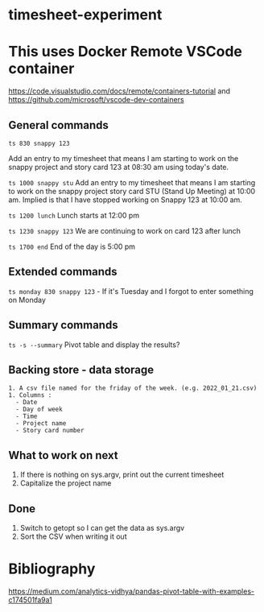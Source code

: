 # timesheet-experiment


# This uses Docker Remote VSCode container
https://code.visualstudio.com/docs/remote/containers-tutorial
and
https://github.com/microsoft/vscode-dev-containers


## General commands
`ts 830 snappy 123`

Add an entry to my timesheet that means I am starting to work on the snappy project and story card 123 at 08:30 am using today's date.

`ts 1000 snappy stu`
Add an entry to my timesheet that means I am starting to work on the snappy project story card STU (Stand Up Meeting) at 10:00 am. Implied is that I have stopped working on Snappy 123 at 10:00 am.

`ts 1200 lunch`
Lunch starts at 12:00 pm

`ts 1230 snappy 123`
We are continuing to work on card 123 after lunch

`ts 1700 end`
End of the day is 5:00 pm


## Extended commands
`ts monday 830 snappy 123`  - If it's Tuesday and I forgot to enter something on Monday

## Summary commands
`ts -s --summary` 
 Pivot table and display the results?

## Backing store - data storage 

    1. A csv file named for the friday of the week. (e.g. 2022_01_21.csv)
    1. Columns :
      - Date
      - Day of week
      - Time
      - Project name
      - Story card number 
      

## What to work on next
  1. If there is nothing on sys.argv, print out the current timesheet
  1. Capitalize the project name


## Done
  1. Switch to getopt so I can get the data as sys.argv
  1. Sort the CSV when writing it out

# Bibliography
https://medium.com/analytics-vidhya/pandas-pivot-table-with-examples-c174501fa9a1
  